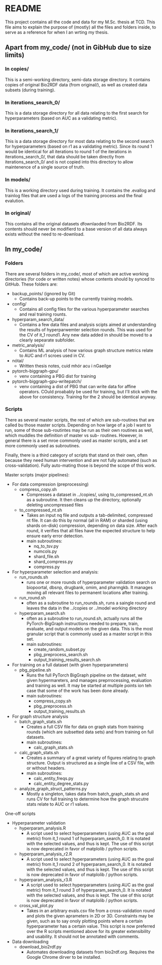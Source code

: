 # README
This project contains all the code and data for my M.Sc. thesis at TCD. This file aims to explain the purpose of (mostly) all the files and folders inside, to serve as a reference for when I an wrting my thesis. 

## Apart from my_code/ (not in GibHub due to size limits)
### In copies/
This is a semi-working directory, semi-data storage directory. It contains copies of original Bio2RDF data (from original/), as well as created data subsets (during training).

### In iterations_search_0/
This is a data storage directory for all data relating to the first search for hyperparameters (based on AUC as a validating metric).

### In iterations_search_1/
This is a data storage directory for most data relating to the second search for hyperparameters (based on r1 as a validating metric). Since its round 1 would be identical for all iterations to  round 1 of the iterations in iterations_search_0/, that data should be taken directly from iterations_search_0/ and is not copied into this directory to allow maintenence of a single source of truth.

### In models/
This is a working directory used during training. It contains the .evallog and trainlog files that are used a logs of the training process and the final evalution.

### In original/
This contains all the original datasets dfownlaoded from Bio2RDF. Its contents should never be modifierd to a base version of all data always exists without the need to re-download.


## In my_code/
### Folders
There are several folders in my_code/, most of which are active working directories (for code or written notes) whose contents should by synced to GitHub. These folders are:
- backup_points/ (ignored by Git)
    - Contains back-up points to the currently training models.
- config/
    - Contains all config files for the various hyperparameter searches and real training rounts.
- hyperparam_search_data/
    - Contains a few data files and analysis scipts aimed at understanding the results of hyperparwemter selection rounds. This was used for the CV of it_1 round1. Any new data added in should be moved to a clearly sepearate subfolder. 
- metric_analysis/
    - Contains ML analysis of how various graph structure metrics relate to AUC and r1 scroes used in CV.
- nótaí/
    - Written thesis notes, cuid mhór acu i nGaeilge
- pytorch-biggraph-gpu/
    - venv containing a PBG dist for training
- pytorch-biggraph-gpu-writepatch/
    - venv containing a dist of PBG that can write data for affine operators. COuld proabably be used for training, but I'll stick with the above for consistency. Training for the 2 should be identical anyway.

### Scripts
There as several master scripts, the rest of which are sub-routines that are called bu those master scripts. Depending on how large of a job I want to run, some of those sub-routintes may be run as their own routines as well, which muddles the definition of master vs sub- routines. However, in general there is a set mroe commonly used as master scripts, and a set more commonly used as subroutines.

Finally, there is a third category of scripts that stand on their own, often because they need human intervention and are not fully automated (such as cross-validation). Fully auto-mating those is beyond the scope of this work.

Master scripts (major pipelines):
- For data compression (preprocessing)
    - compress_copy.sh
        - Compresses a dataset in ../copies/, using to_compressed_nt.sh as a subroutine. It then cleans up the directory, optionally deleting uncompressed files 
    - to_compressed_nt.sh
        - Takes an input nq file and outputs a tab-delimited, compressed nt file. It can do this by normal (all in RAM) or sharded (using shards on-disk) compression, depending on data size. After each round, it verifies that all files have the expected structure to help ensure early error detection.
        - main subroutines:
            - nq_to_tsv.py
            - numcols.py
            - shard_file.sh
            - shard_compress.py
            - compress.py
- For hyperparameter selection and analysis:
    - run_rounds.sh
        - runs one or more rounds of hyperparameter validation search on biopoortal, dbsnp, drugbank, omim, and pharmgkb. It manages moving all relevant files to permanent locations after training.
    - run_round.sh
        - often as a subroutine to run_rounds.sh, runs a saingle round and leaves the data in the ../copies or ../model working directory
    - hyperparam_search.sh
        - often as a subroutine to run_round.sh, actually runs all the PyTorch-BigGraph instructions needed to prepare, train, evaluate, and output models on the given data. This is the most granular script that is commonly used as a master script in this set.
        - main subroutines:
            - create_random_subset.py
            - pbg_preprocess_search.sh
            - output_training_results_search.sh
- For training on a full dataset (with given hyperparameters)
    - pbg_pipeline.sh
        - Runs the full PyTorch BigGraph pipeline on the dataset, wiht given hypermareters, and manages preprrocessing, evaluation and training as well. It may be started at multiple points ion teh case that some of the work has been done already.
        - main subroutines:
            - compress_copy.sh
            - pbg_preprocess.sh
            - output_training_results.sh
- For graph structure analysis
    - batch_graph_stats.sh
        - Creates a full CSV file for data on graph stats from training rounds (which are subsetted data sets) and from training on full datasets.
        - main subroutines:
            - calc_graph_stats.sh
    - calc_graph_stats.sh
        - Creates a summary of a great variety of figures relating to graph structure. Output is structured as a single line of a CSV file, with or without headers.
        - main subroutines:
            - calc_entity_freqs.py
            - calc_entity_degree_stats.py
    - analyze_graph_struct_patterns.py
        - Mostly a singleton, takes data from batch_graph_stats.sh and runs CV for full training to determine how the graph strucutre stats relate to AUC or r1 values.

One-off scripts
- Hyperparameter validation
    - hyperparam_analysis.R
        - A script used to select hyperparameters (using AUC as the goal metric) from it_1 round 1 of hyperparam_search_0. It is notated with the selected values, and thus is kept. The use of this script is now deprecated in favor of matplolib / python scripts.
    - hyperparam_analysis_r2.R
        - A script used to select hyperparameters (using AUC as the goal metric) from it_1 round 2 of hyperparam_search_0. It is notated with the selected values, and thus is kept. The use of this script is now deprecated in favor of matplolib / python scripts.
    - hyperparam_analysis_r3.R
        - A script used to select hyperparameters (using AUC as the goal metric) from it_1 round 3 of hyperparam_search_0. It is notated with the selected values, and thus is kept. The use of this script is now deprecated in favor of matplolib / python scripts.
    - cross_val_plot.py
        - Takes in an arbitrary evals.csv file from a cross-validation round and plots the given aprameters in 2D or 3D. Constraints may be given, such as to say onoly plotting points where a certain hyperparameter has a certain value. This script is now preferred over the R scripts mentioned above for its greater extensibility and usability. It should not be annotated with comments.
- Data downloading
    - download_bio2rdf.py
        - Automates downloading datasets from bio2rdf.org. Requires the Google Chrome dirver to be installed.
